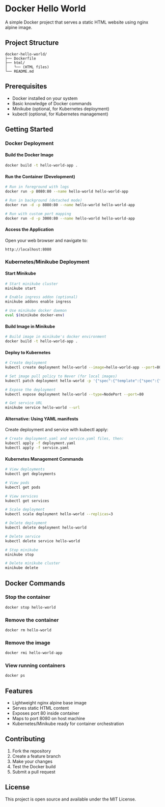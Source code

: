 # Docker Hello World

A simple Docker project that serves a static HTML website using nginx alpine image.

## Project Structure

```
docker-hello-world/
├── Dockerfile
├── html/
│   └── (HTML files)
└── README.md
```

## Prerequisites

- Docker installed on your system
- Basic knowledge of Docker commands
- Minikube (optional, for Kubernetes deployment)
- kubectl (optional, for Kubernetes management)

## Getting Started

### Docker Deployment

#### Build the Docker Image

```bash
docker build -t hello-world-app .
```

#### Run the Container (Development)

```bash
# Run in foreground with logs
docker run -p 8080:80 --name hello-world hello-world-app

# Run in background (detached mode)
docker run -d -p 8080:80 --name hello-world hello-world-app

# Run with custom port mapping
docker run -d -p 3000:80 --name hello-world hello-world-app
```

#### Access the Application

Open your web browser and navigate to:
```
http://localhost:8080
```

### Kubernetes/Minikube Deployment

#### Start Minikube

```bash
# Start minikube cluster
minikube start

# Enable ingress addon (optional)
minikube addons enable ingress

# Use minikube docker daemon
eval $(minikube docker-env)
```

#### Build Image in Minikube

```bash
# Build image in minikube's docker environment
docker build -t hello-world-app .
```

#### Deploy to Kubernetes

```bash
# Create deployment
kubectl create deployment hello-world --image=hello-world-app --port=80

# Set image pull policy to Never (for local images)
kubectl patch deployment hello-world -p '{"spec":{"template":{"spec":{"containers":[{"name":"hello-world-app","imagePullPolicy":"Never"}]}}}}'

# Expose the deployment
kubectl expose deployment hello-world --type=NodePort --port=80

# Get service URL
minikube service hello-world --url
```

#### Alternative: Using YAML manifests

Create deployment and service with kubectl apply:

```bash
# Create deployment.yaml and service.yaml files, then:
kubectl apply -f deployment.yaml
kubectl apply -f service.yaml
```

#### Kubernetes Management Commands

```bash
# View deployments
kubectl get deployments

# View pods
kubectl get pods

# View services
kubectl get services

# Scale deployment
kubectl scale deployment hello-world --replicas=3

# Delete deployment
kubectl delete deployment hello-world

# Delete service
kubectl delete service hello-world

# Stop minikube
minikube stop

# Delete minikube cluster
minikube delete
```

## Docker Commands

### Stop the container
```bash
docker stop hello-world
```

### Remove the container
```bash
docker rm hello-world
```

### Remove the image
```bash
docker rmi hello-world-app
```

### View running containers
```bash
docker ps
```

## Features

- Lightweight nginx alpine base image
- Serves static HTML content
- Exposes port 80 inside container
- Maps to port 8080 on host machine
- Kubernetes/Minikube ready for container orchestration

## Contributing

1. Fork the repository
2. Create a feature branch
3. Make your changes
4. Test the Docker build
5. Submit a pull request

## License

This project is open source and available under the MIT License.